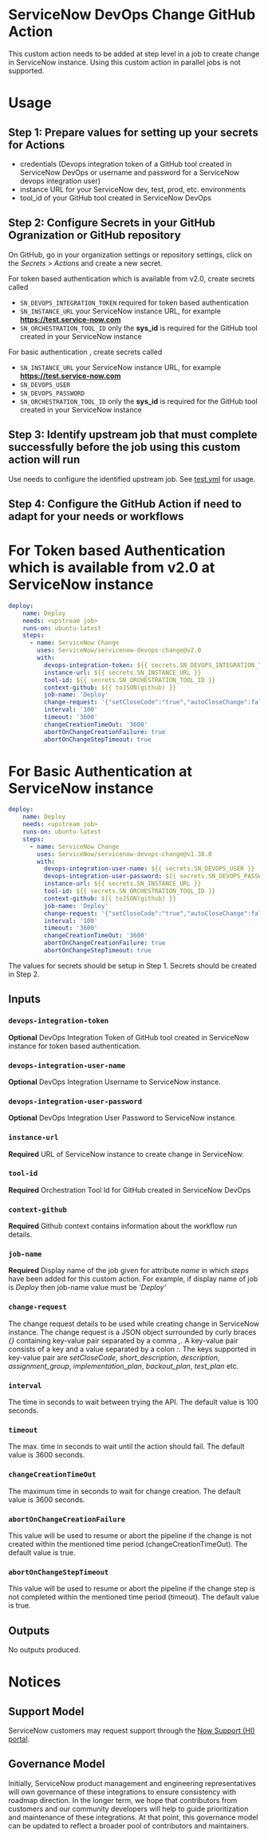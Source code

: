 # ServiceNow DevOps Change GitHub Action

This custom action needs to be added at step level in a job to create change in ServiceNow instance. Using this custom action in parallel jobs is not supported.

# Usage
## Step 1: Prepare values for setting up your secrets for Actions
- credentials (Devops integration token of a GitHub tool created in ServiceNow DevOps or username and password for a ServiceNow devops integration user)
- instance URL for your ServiceNow dev, test, prod, etc. environments
- tool_id of your GitHub tool created in ServiceNow DevOps

## Step 2: Configure Secrets in your GitHub Ogranization or GitHub repository
On GitHub, go in your organization settings or repository settings, click on the _Secrets > Actions_ and create a new secret.

For token based authentication which is available from v2.0, create secrets called 
- `SN_DEVOPS_INTEGRATION_TOKEN` required for token based authentication
- `SN_INSTANCE_URL` your ServiceNow instance URL, for example **https://test.service-now.com**
- `SN_ORCHESTRATION_TOOL_ID` only the **sys_id** is required for the GitHub tool created in your ServiceNow instance

For basic authentication , create secrets called 
- `SN_INSTANCE_URL` your ServiceNow instance URL, for example **https://test.service-now.com**
- `SN_DEVOPS_USER`
- `SN_DEVOPS_PASSWORD`
- `SN_ORCHESTRATION_TOOL_ID` only the **sys_id** is required for the GitHub tool created in your ServiceNow instance

## Step 3: Identify upstream job that must complete successfully before the job using this custom action will run
Use needs to configure the identified upstream job. See [test.yml](.github/workflows/test.yml) for usage.

## Step 4: Configure the GitHub Action if need to adapt for your needs or workflows

# For Token based Authentication which is available from v2.0 at ServiceNow instance
```yaml
deploy:
    name: Deploy
    needs: <upstream job>
    runs-on: ubuntu-latest
    steps:     
      - name: ServiceNow Change
        uses: ServiceNow/servicenow-devops-change@v2.0
        with:
          devops-integration-token: ${{ secrets.SN_DEVOPS_INTEGRATION_TOKEN }}
          instance-url: ${{ secrets.SN_INSTANCE_URL }}
          tool-id: ${{ secrets.SN_ORCHESTRATION_TOOL_ID }}
          context-github: ${{ toJSON(github) }}
          job-name: 'Deploy'
          change-request: '{"setCloseCode":"true","autoCloseChange":false,"attributes":{"short_description":"Automated Software Deployment","description":"Automated Software Deployment.","assignment_group":"a715cd759f2002002920bde8132e7018","implementation_plan":"Software update is tested and results can be found in Test Summaries Tab; When the change is approved the implementation happens automated by the CICD pipeline within the change planned start and end time window.","backout_plan":"When software fails in production, the previous software release will be re-deployed.","test_plan":"Testing if the software was successfully deployed"}}'
          interval: '100'
          timeout: '3600'
          changeCreationTimeOut: '3600'
          abortOnChangeCreationFailure: true
          abortOnChangeStepTimeout: true
```

# For Basic Authentication at ServiceNow instance
```yaml
deploy:
    name: Deploy
    needs: <upstream job>
    runs-on: ubuntu-latest
    steps:     
      - name: ServiceNow Change
        uses: ServiceNow/servicenow-devops-change@v1.38.0
        with:
          devops-integration-user-name: ${{ secrets.SN_DEVOPS_USER }}
          devops-integration-user-password: ${{ secrets.SN_DEVOPS_PASSWORD }}
          instance-url: ${{ secrets.SN_INSTANCE_URL }}
          tool-id: ${{ secrets.SN_ORCHESTRATION_TOOL_ID }}
          context-github: ${{ toJSON(github) }}
          job-name: 'Deploy'
          change-request: '{"setCloseCode":"true","autoCloseChange":false,"attributes":{"short_description":"Automated Software Deployment","description":"Automated Software Deployment.","assignment_group":"a715cd759f2002002920bde8132e7018","implementation_plan":"Software update is tested and results can be found in Test Summaries Tab; When the change is approved the implementation happens automated by the CICD pipeline within the change planned start and end time window.","backout_plan":"When software fails in production, the previous software release will be re-deployed.","test_plan":"Testing if the software was successfully deployed"}}'
          interval: '100'
          timeout: '3600'
          changeCreationTimeOut: '3600'
          abortOnChangeCreationFailure: true
          abortOnChangeStepTimeout: true
```
The values for secrets should be setup in Step 1. Secrets should be created in Step 2.

## Inputs

### `devops-integration-token`

**Optional**  DevOps Integration Token of GitHub tool created in ServiceNow instance for token based authentication.

### `devops-integration-user-name`

**Optional**  DevOps Integration Username to ServiceNow instance. 

### `devops-integration-user-password`

**Optional**  DevOps Integration User Password to ServiceNow instance. 

### `instance-url`

**Required**  URL of ServiceNow instance to create change in ServiceNow. 

### `tool-id`

**Required**  Orchestration Tool Id for GitHub created in ServiceNow DevOps

### `context-github`

**Required**  Github context contains information about the workflow run details.

### `job-name`

**Required**  Display name of the job given for attribute _name_ in which _steps_ have been added for this custom action. For example, if display name of job is _Deploy_ then job-name value must be _'Deploy'_

### `change-request`

The change request details to be used while creating change in ServiceNow instance. The change request is a JSON object surrounded by curly braces _{}_ containing key-value pair separated by a comma _,_. A key-value pair consists of a key and a value separated by a colon _:_. The keys supported in key-value pair are *setCloseCode*, *short_description*, *description*, *assignment_group*, *implementation_plan*, *backout_plan*, *test_plan* etc.

### `interval`

The time in seconds to wait between trying the API. The default value is 100 seconds.

### `timeout`

The max. time in seconds to wait until the action should fail. The default value is 3600 seconds.

### `changeCreationTimeOut`

The maximum time in seconds to wait for change creation. The default value is 3600 seconds.

### `abortOnChangeCreationFailure`

This value will be used to resume or abort the pipeline if the change is not created within the mentioned time period (changeCreationTimeOut). The default value is true.

### `abortOnChangeStepTimeout`

This value will be used to resume or abort the pipeline if the change step is not completed within the mentioned time period (timeout). The default value is true.

## Outputs
No outputs produced.

# Notices

## Support Model

ServiceNow customers may request support through the [Now Support (HI) portal](https://support.servicenow.com/nav_to.do?uri=%2Fnow_support_home.do).

## Governance Model

Initially, ServiceNow product management and engineering representatives will own governance of these integrations to ensure consistency with roadmap direction. In the longer term, we hope that contributors from customers and our community developers will help to guide prioritization and maintenance of these integrations. At that point, this governance model can be updated to reflect a broader pool of contributors and maintainers.
